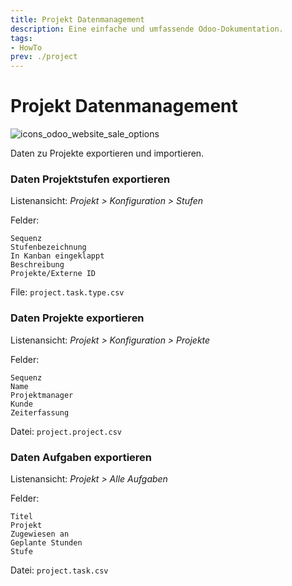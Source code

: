 ```yaml
---
title: Projekt Datenmanagement
description: Eine einfache und umfassende Odoo-Dokumentation.
tags:
- HowTo
prev: ./project
---
```

# Projekt Datenmanagement
![icons_odoo_website_sale_options](assets/icons_odoo_website_sale_options.png)

Daten zu Projekte exportieren und importieren.

### Daten Projektstufen exportieren

Listenansicht: *Projekt > Konfiguration > Stufen*

Felder:
```
Sequenz
Stufenbezeichnung
In Kanban eingeklappt
Beschreibung
Projekte/Externe ID 
```
File: `project.task.type.csv`

### Daten Projekte exportieren

Listenansicht: *Projekt > Konfiguration > Projekte*

Felder:
```
Sequenz
Name
Projektmanager
Kunde
Zeiterfassung 
```
Datei: `project.project.csv`

### Daten Aufgaben exportieren

Listenansicht: *Projekt > Alle Aufgaben*

Felder:
```
Titel
Projekt
Zugewiesen an
Geplante Stunden
Stufe
```
Datei: `project.task.csv`